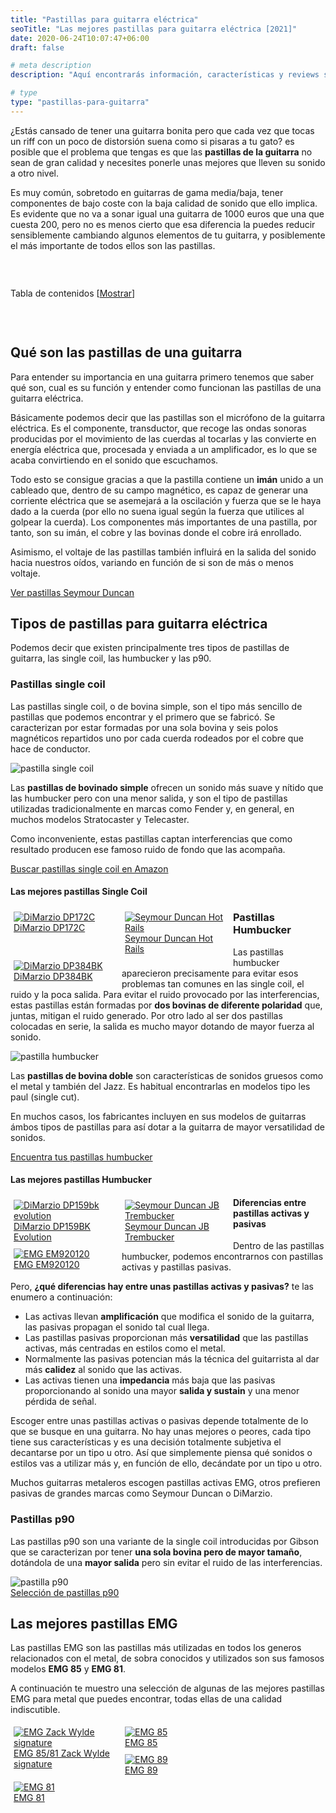 ```yaml
---
title: "Pastillas para guitarra eléctrica"
seoTitle: "Las mejores pastillas para guitarra eléctrica [2021]"
date: 2020-06-24T10:07:47+06:00
draft: false

# meta description
description: "Aquí encontrarás información, características y reviews sobre las pastillas para guitarra eléctrica. Las mejores de DiMarzio, Seymour Duncan y EMG."

# type
type: "pastillas-para-guitarra"
---
```


¿Estás cansado de tener una guitarra bonita pero que cada vez que tocas un riff con un poco de distorsión suena como si pisaras a tu gato? es posible que el 
problema que tengas es que las **pastillas de la guitarra** no sean de gran calidad y necesites ponerle unas mejores que lleven su sonido a
otro nivel.

Es muy común, sobretodo en guitarras de gama media/baja, tener componentes de bajo coste con la baja calidad de sonido que ello implica.
Es evidente que no va a sonar igual una guitarra de 1000 euros que una que cuesta 200, pero no es menos cierto que esa diferencia la puedes
reducir sensiblemente cambiando algunos elementos de tu guitarra, y posiblemente el más importante de todos ellos son las pastillas.



&nbsp;

<div id="toc_container" class="toc_light_blue no_bullets" style="width: auto; display: table;">
  <p class="toc_title">Tabla de contenidos 
    <span class="toc_toggle">[<a id="toggle-link" href="javascript:void(0);" onclick="javascript:changeTocVisibility();">Mostrar</a>]</span>
  </p>
  <ul id="toc-list" class="toc_list" style="display: none;">
    <li><a href="#qué-son-las-pastillas-de-una-guitarra"><span class="toc_number toc_depth_1">1</span> Qué son las pastillas de una guitarra</a></li>
    <li>
      <a href="#tipos-de-pastillas-para-guitarra-eléctrica">
        <span class="toc_number toc_depth_1">2</span> Tipos de pastillas para guitarra eléctrica
      </a>
    </li>
    <li><a href="#pastillas-single-coil"><span class="toc_number toc_depth_2">2.1</span> Pastillas single coil&nbsp;</a></li>
    <li><a href="#las-mejores-pastillas-single-coil"><span class="toc_number toc_depth_3">2.1.1</span> Las mejores pastillas Single Coil&nbsp;</a></li>
    <li><a href="#pastillas-humbucker"><span class="toc_number toc_depth_2">2.2</span> Pastillas Humbucker&nbsp;</a></li>
    <li><a href="#las-mejores-pastillas-humbucker"><span class="toc_number toc_depth_3">2.2.1</span> Las mejores pastillas Humbucker&nbsp;</a></li>
    <li><a href="#pastillas-p90"><span class="toc_number toc_depth_2">2.3</span> Pastillas p90&nbsp;</a></li>
  </ul>
</div>

&nbsp;

## Qué son las pastillas de una guitarra

Para entender su importancia en una guitarra primero tenemos que saber qué son, cual es su función y entender como funcionan las pastillas de
una guitarra eléctrica.

Básicamente podemos decir que las pastillas son el micrófono de la guitarra eléctrica. Es el componente, transductor,  que recoge las ondas sonoras producidas 
por el movimiento de las cuerdas al tocarlas y las convierte en energía eléctrica que, procesada y enviada a un amplificador, es lo que se acaba convirtiendo 
en el sonido que escuchamos.

Todo esto se consigue gracias a que la pastilla contiene un **imán** unido a un cableado que, dentro de su campo magnético, es capaz de generar 
una corriente eléctrica que se asemejará a la oscilación y fuerza que se le haya dado a la cuerda 
(por ello no suena igual según la fuerza que utilices al golpear la cuerda). Los componentes más importantes de una pastilla, por tanto, son su imán, el cobre y las bovinas
donde el cobre irá enrollado.

Asimismo, el voltaje de las pastillas también influirá en la salida del sonido hacia nuestros oídos, variando en función de si son de más
o menos voltaje.

<div>
	<a href="https://amzn.to/31EJnBu" class="btn" rel="nofollow noopener noreferrer" target="_blank">Ver pastillas Seymour Duncan</a>
</div>

## Tipos de pastillas para guitarra eléctrica

Podemos decir que existen principalmente tres tipos de pastillas de guitarra, las single coil, las humbucker y las p90.

### Pastillas single coil

Las pastillas single coil, o de bovina simple, son el tipo más sencillo de pastillas que podemos encontrar y el primero que se fabricó. 
Se caracterizan por estar formadas por una sola bovina y seis polos magnéticos repartidos uno por cada cuerda rodeados por el cobre que hace de conductor.

<img src="../../images/pastillas/pastilla-single-coil.jpg" alt="pastilla single coil">

Las **pastillas de bovinado simple** ofrecen un sonido más suave y nítido que las humbucker pero con una menor salida, y son el tipo de pastillas utilizadas tradicionalmente en 
marcas como Fender y, en general, en muchos modelos Stratocaster y Telecaster.

Como inconveniente, estas pastillas captan interferencias que como resultado producen ese famoso ruido de fondo que las acompaña.

<div>
  <a href="https://amzn.to/2ZI1zYn" class="btn" rel="nofollow noopener noreferrer" target="_blank">Buscar pastillas single coil en Amazon</a>
</div>

#### Las mejores pastillas Single Coil

<div class="row">
      <div class="column" style="float: left; width: 33.33%; padding: 5px;">
        <a href="https://amzn.to/2YinNiK" rel="nofollow noopener noreferrer" target="_blank">
          <img src="../../images/pastillas/DiMarzio-DP172C.jpg" alt="DiMarzio DP172C">
          <figcaption>DiMarzio DP172C</figcaption>
        </a>
      </div>
      <div class="column" style="float: left; width: 33.33%; padding: 5px;">
        <a href="https://amzn.to/3h4MjfX" rel="nofollow noopener noreferrer" target="_blank">
          <img src="../../images/pastillas/Seymour-Duncan-Hot-Rails.jpg" alt="Seymour Duncan Hot Rails">
          <figcaption>Seymour Duncan Hot Rails</figcaption>
        </a>
      </div>
      <div class="column" style="float: left; width: 33.33%; padding: 5px;">
        <a href="https://amzn.to/2Y8wxIk" rel="nofollow noopener noreferrer" target="_blank">
          <img src="../../images/pastillas/DiMarzio-DP384BK.jpg" alt="DiMarzio DP384BK">
          <figcaption>DiMarzio DP384BK</figcaption>
        </a>
      </div>
</div>

### Pastillas Humbucker

Las pastillas humbucker aparecieron precisamente para evitar esos problemas tan comunes en las single coil, el ruido y la poca salida. Para evitar el ruido provocado por las
interferencias, estas pastillas están formadas por **dos bovinas de diferente polaridad** que, juntas, mitigan el ruido generado. Por otro lado al ser dos pastillas colocadas en
serie, la salida es mucho mayor dotando de mayor fuerza al sonido.

<img src="../../images/pastillas/pastilla-humbucker.jpg" alt="pastilla humbucker">

Las **pastillas de bovina doble** son características de sonidos gruesos como el metal y también del Jazz. Es habitual encontrarlas en modelos tipo les paul (single cut).

En muchos casos, los fabricantes incluyen en sus modelos de guitarras ámbos tipos de pastillas para así dotar a la guitarra de mayor versatilidad de sonidos.

<div>
  <a href="https://amzn.to/3ir3vgi" class="btn" rel="nofollow noopener noreferrer" target="_blank">Encuentra tus pastillas humbucker</a>
</div>

#### Las mejores pastillas Humbucker

<div class="row">
      <div class="column" style="float: left; width: 33.33%; padding: 5px;">
        <a href="https://amzn.to/2YinNiK" rel="nofollow noopener noreferrer" target="_blank">
          <img src="../../images/pastillas/DiMarzio-DP159BK-evolution.jpg" alt="DiMarzio DP159bk evolution">
          <figcaption>DiMarzio DP159BK Evolution</figcaption>
        </a>
      </div>
      <div class="column" style="float: left; width: 33.33%; padding: 5px;">
        <a href="https://amzn.to/3h4MjfX" rel="nofollow noopener noreferrer" target="_blank">
          <img src="../../images/pastillas/Seymour-Duncan-JB-Trembucker.jpg" alt="Seymour Duncan JB Trembucker">
          <figcaption>Seymour Duncan JB Trembucker</figcaption>
        </a>
      </div>
      <div class="column" style="float: left; width: 33.33%; padding: 5px;">
        <a href="https://amzn.to/2Y8wxIk" rel="nofollow noopener noreferrer" target="_blank">
          <img src="../../images/pastillas/EMG-EM920120.jpg" alt="EMG EM920120">
          <figcaption>EMG EM920120</figcaption>
        </a>
      </div>
</div>

#### Diferencias entre pastillas activas y pasivas

Dentro de las pastillas humbucker, podemos encontrarnos con pastillas activas y pastillas pasivas.

Pero, **¿qué diferencias hay entre unas pastillas activas y pasivas?** te las enumero a continuación:

* Las activas llevan **amplificación** que modifica el sonido de la guitarra, las pasivas propagan el sonido tal cual llega.
* Las pastillas pasivas proporcionan más **versatilidad** que las pastillas activas, más centradas en estilos como el metal.
* Normalmente las pasivas potencian más la técnica del guitarrista al dar más **calidez** al sonido que las activas.
* Las activas tienen una **impedancia** más baja que las pasivas proporcionando al sonido una mayor **salida y sustain** y una menor pérdida de señal.

Escoger entre unas pastillas activas o pasivas depende totalmente de lo que se busque en una guitarra. No hay unas mejores o peores, cada
tipo tiene sus características y es una decisión totalmente subjetiva el decantarse por un tipo u otro. Así que simplemente piensa
qué sonidos o estilos vas a utilizar más y, en función de ello, decándate por un tipo u otro.

Muchos guitarras metaleros escogen pastillas activas EMG, otros prefieren pasivas de grandes marcas como Seymour Duncan o DiMarzio.

###  Pastillas p90

Las pastillas p90 son una variante de la single coil introducidas por Gibson que se caracterizan por tener **una sola bovina pero de mayor tamaño**, dotándola de una 
**mayor salida** pero sin evitar el ruido de las interferencias.

<img src="../../images/pastillas/pastilla-p90.jpg" alt="pastilla p90">

<div>
  <a href="https://amzn.to/2C4ECqe" class="btn" rel="nofollow noopener noreferrer" target="_blank">Selección de pastillas p90</a>
</div>

## Las mejores pastillas EMG

Las pastillas EMG son las pastillas más utilizadas en todos los generos relacionados con el metal, de sobra conocidos y utilizados
son sus famosos modelos **EMG 85** y **EMG 81**.

A continuación te muestro una selección de algunas de las mejores pastillas EMG para metal que puedes encontrar, todas ellas de una calidad
indiscutible.

<div class="row">
      <div class="column" style="float: left; width: 33.33%; padding: 5px;">
        <a href="https://amzn.to/3iMTrP6" rel="nofollow noopener noreferrer" target="_blank">
          <img src="../../images/pastillas/EMG-Zack-Wylde-signature.jpg" alt="EMG Zack Wylde signature">
          <figcaption>EMG 85/81 Zack Wylde signature</figcaption>
        </a>
      </div>
      <div class="column" style="float: left; width: 33.33%; padding: 5px;">
        <a href="https://amzn.to/38ImcI7" rel="nofollow noopener noreferrer" target="_blank">
          <img src="../../images/pastillas/EMG-85.jpg" alt="EMG 85">
          <figcaption>EMG 85</figcaption>
        </a>
      </div>
      <div class="column" style="float: left; width: 33.33%; padding: 5px;">
        <a href="https://amzn.to/3eef2fQ" rel="nofollow noopener noreferrer" target="_blank">
          <img src="../../images/pastillas/EMG-89.jpg" alt="EMG 89">
          <figcaption>EMG 89</figcaption>
        </a>
      </div>
      <div class="column" style="float: left; width: 33.33%; padding: 5px;">
        <a href="https://amzn.to/2BLml1q" rel="nofollow noopener noreferrer" target="_blank">
          <img src="../../images/pastillas/EMG-81.jpg" alt="EMG 81">
          <figcaption>EMG 81</figcaption>
        </a>
      </div>
</div> 
